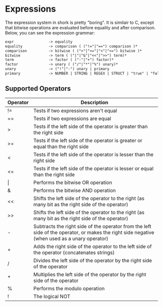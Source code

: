 # Expressions

The expression system in shork is pretty "boring". It is similair to C, except that bitwise operations are evaluated before equality and after comparison. Below, you can see the expression grammar:

```txt
expr                -> equality
equality            -> comparison ( ("!="|"==") comparison )*
comparison          -> bitwise ( (">"|">="|"<"|"<=") bitwise )*
bitwise             -> term ( ("|"|"&"|"<<"|">>") term)*
term                -> factor ( ("-"|"+") factor)*
factor              -> unary ( ("/"|"*"|"%") unary)*
unary               -> ("!"|"-") unary | primary
primary             -> NUMBER | STRING | REGEX | STRUCT | "true" | "false" | "(" expr ")"
```

## Supported Operators

| Operator | Description                                                                                                                                   |
| -------- | --------------------------------------------------------------------------------------------------------------------------------------------- |
| !=       | Tests if two expressions aren't equal                                                                                                         |
| ==       | Tests if two expressions are equal                                                                                                            |
| >        | Tests if the left side of the operator is greater than the right side                                                                         |
| >=       | Tests if the left side of the operator is greater or equal than the right side                                                                |
| <        | Tests if the left side of the operator is lesser than the right side                                                                          |
| <=       | Tests if the left side of the operator is lesser or equal than the right side                                                                 |
| \|       | Performs the bitwise OR operation                                                                                                             |
| &        | Performs the bitwise AND operation                                                                                                            |
| <<       | Shifts the left side of the operator to the right (as many bit as the right side of the operator)                                             |
| >>       | Shifts the left side of the operator to the right (as many bit as the right side of the operator)                                             |
| -        | Subtracts the right side of the operator from the left side of the operator, or makes the right side negative (when used as a unary operator) |
| +        | Adds the right side of the operator to the left side of the operator (concatenates strings)                                                   |
| /        | Divides the left side of the operator by the right side of the operator                                                                       |
| *        | Multiplies the left side of the operator by the right side of the operator                                                                    |
| %        | Performs the modulo operation                                                                                                                 |
| !        | The logical NOT                                                                                                                               |

